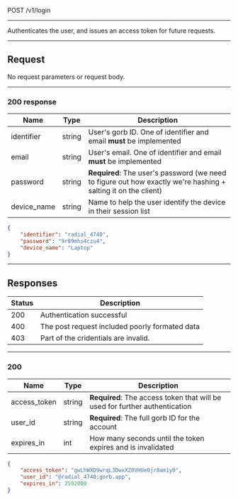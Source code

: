 POST /v1/login

---

Authenticates the user, and issues an access token for future requests.

---

## Request

No request parameters or request body.

---

### 200 response

|Name|Type|Description|
|-|-|-|
|identifier|string|User's gorb ID. One of identifier and email **must** be implemented|
|email|string|User's email. One of identifier and email **must** be implemented|
|password|string|**Required**: The user's password (we need to figure out how exactly we're hashing + salting it on the client)|
|device_name|string|Name to help the user identify the device in their session list|

```json
{
    "identifier": "radial_4740",
    "password": "9r89mhs4czu4",
    "device_name": "Laptop"
}
```

---

## Responses

|Status|Description|
|-|-|
|200|Authentication successful|
|400|The post request included poorly formated data|
|403|Part of the cridentials are invalid.|

---

### 200

|Name|Type|Description|
|-|-|-|
|access_token|string|**Required**: The access token that will be used for further authentication|
|user_id|string|**Required**: The full gorb ID for the account|
|expires_in|int|How many seconds until the token expires and is invalidated|

```json
{
    "access_token": "gwLhWXD9wrqL3DwxXZ0VHUeOjr8am1yO",
    "user_id": "@radial_4740:gorb.app",
    "expires_in": 2592000
}
```